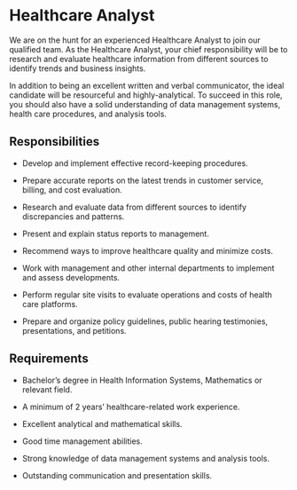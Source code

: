 # Healthcare Analyst

We are on the hunt for an experienced Healthcare Analyst to join our qualified team. As the Healthcare Analyst, your chief responsibility will be to research and evaluate healthcare information from different sources to identify trends and business insights.

In addition to being an excellent written and verbal communicator, the ideal candidate will be resourceful and highly-analytical. To succeed in this role, you should also have a solid understanding of data management systems, health care procedures, and analysis tools.

## Responsibilities

* Develop and implement effective record-keeping procedures.

* Prepare accurate reports on the latest trends in customer service, billing, and cost evaluation.

* Research and evaluate data from different sources to identify discrepancies and patterns.

* Present and explain status reports to management.

* Recommend ways to improve healthcare quality and minimize costs.

* Work with management and other internal departments to implement and assess developments.

* Perform regular site visits to evaluate operations and costs of health care platforms.

* Prepare and organize policy guidelines, public hearing testimonies, presentations, and petitions.

## Requirements

* Bachelor’s degree in Health Information Systems, Mathematics or relevant field.

* A minimum of 2 years’ healthcare-related work experience.

* Excellent analytical and mathematical skills.

* Good time management abilities.

* Strong knowledge of data management systems and analysis tools.

* Outstanding communication and presentation skills.


